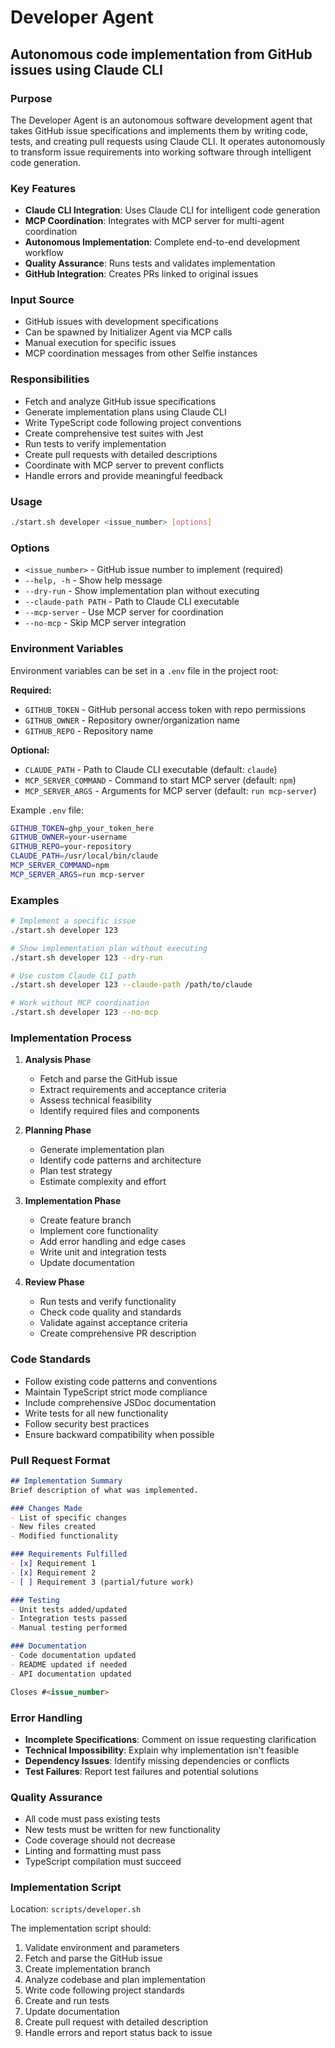 # Developer Agent
## Autonomous code implementation from GitHub issues using Claude CLI

### Purpose
The Developer Agent is an autonomous software development agent that takes GitHub issue specifications and implements them by writing code, tests, and creating pull requests using Claude CLI. It operates autonomously to transform issue requirements into working software through intelligent code generation.

### Key Features
- **Claude CLI Integration**: Uses Claude CLI for intelligent code generation
- **MCP Coordination**: Integrates with MCP server for multi-agent coordination
- **Autonomous Implementation**: Complete end-to-end development workflow
- **Quality Assurance**: Runs tests and validates implementation
- **GitHub Integration**: Creates PRs linked to original issues

### Input Source
- GitHub issues with development specifications
- Can be spawned by Initializer Agent via MCP calls
- Manual execution for specific issues
- MCP coordination messages from other Selfie instances

### Responsibilities
- Fetch and analyze GitHub issue specifications
- Generate implementation plans using Claude CLI
- Write TypeScript code following project conventions
- Create comprehensive test suites with Jest
- Run tests to verify implementation
- Create pull requests with detailed descriptions
- Coordinate with MCP server to prevent conflicts
- Handle errors and provide meaningful feedback

### Usage
```bash
./start.sh developer <issue_number> [options]
```

### Options
- `<issue_number>` - GitHub issue number to implement (required)
- `--help, -h` - Show help message
- `--dry-run` - Show implementation plan without executing
- `--claude-path PATH` - Path to Claude CLI executable
- `--mcp-server` - Use MCP server for coordination
- `--no-mcp` - Skip MCP server integration

### Environment Variables
Environment variables can be set in a `.env` file in the project root:

**Required:**
- `GITHUB_TOKEN` - GitHub personal access token with repo permissions
- `GITHUB_OWNER` - Repository owner/organization name
- `GITHUB_REPO` - Repository name

**Optional:**
- `CLAUDE_PATH` - Path to Claude CLI executable (default: `claude`)
- `MCP_SERVER_COMMAND` - Command to start MCP server (default: `npm`)
- `MCP_SERVER_ARGS` - Arguments for MCP server (default: `run mcp-server`)

Example `.env` file:
```bash
GITHUB_TOKEN=ghp_your_token_here
GITHUB_OWNER=your-username
GITHUB_REPO=your-repository
CLAUDE_PATH=/usr/local/bin/claude
MCP_SERVER_COMMAND=npm
MCP_SERVER_ARGS=run mcp-server
```

### Examples
```bash
# Implement a specific issue
./start.sh developer 123

# Show implementation plan without executing
./start.sh developer 123 --dry-run

# Use custom Claude CLI path
./start.sh developer 123 --claude-path /path/to/claude

# Work without MCP coordination
./start.sh developer 123 --no-mcp
```

### Implementation Process
1. **Analysis Phase**
   - Fetch and parse the GitHub issue
   - Extract requirements and acceptance criteria
   - Assess technical feasibility
   - Identify required files and components

2. **Planning Phase**
   - Generate implementation plan
   - Identify code patterns and architecture
   - Plan test strategy
   - Estimate complexity and effort

3. **Implementation Phase**
   - Create feature branch
   - Implement core functionality
   - Add error handling and edge cases
   - Write unit and integration tests
   - Update documentation

4. **Review Phase**
   - Run tests and verify functionality
   - Check code quality and standards
   - Validate against acceptance criteria
   - Create comprehensive PR description

### Code Standards
- Follow existing code patterns and conventions
- Maintain TypeScript strict mode compliance
- Include comprehensive JSDoc documentation
- Write tests for all new functionality
- Follow security best practices
- Ensure backward compatibility when possible

### Pull Request Format
```markdown
## Implementation Summary
Brief description of what was implemented.

### Changes Made
- List of specific changes
- New files created
- Modified functionality

### Requirements Fulfilled
- [x] Requirement 1
- [x] Requirement 2
- [ ] Requirement 3 (partial/future work)

### Testing
- Unit tests added/updated
- Integration tests passed
- Manual testing performed

### Documentation
- Code documentation updated
- README updated if needed
- API documentation updated

Closes #<issue_number>
```

### Error Handling
- **Incomplete Specifications**: Comment on issue requesting clarification
- **Technical Impossibility**: Explain why implementation isn't feasible
- **Dependency Issues**: Identify missing dependencies or conflicts
- **Test Failures**: Report test failures and potential solutions

### Quality Assurance
- All code must pass existing tests
- New tests must be written for new functionality
- Code coverage should not decrease
- Linting and formatting must pass
- TypeScript compilation must succeed

### Implementation Script
Location: `scripts/developer.sh`

The implementation script should:
1. Validate environment and parameters
2. Fetch and parse the GitHub issue
3. Create implementation branch
4. Analyze codebase and plan implementation
5. Write code following project standards
6. Create and run tests
7. Update documentation
8. Create pull request with detailed description
9. Handle errors and report status back to issue